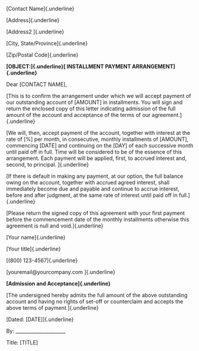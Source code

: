 [Contact Name]{.underline}

[Address]{.underline}

[Address2 ]{.underline}

[City, State/Province]{.underline}

[Zip/Postal Code]{.underline}

**[OBJECT:]{.underline}[ INSTALLMENT PAYMENT ARRANGEMENT]{.underline}**

Dear \[CONTACT NAME\],

[This is to confirm the arrangement under which we will accept payment
of our outstanding account of \[AMOUNT\] in installments. You will sign
and return the enclosed copy of this letter indicating admission of the
full amount of the account and acceptance of the terms of our
agreement.]{.underline}

[We will, then, accept payment of the account, together with interest at
the rate of \[%\] per month, in consecutive, monthly installments of
\[AMOUNT\], commencing \[DATE\] and continuing on the \[DAY\] of each
successive month until paid off in full. Time will be considered to be
of the essence of this arrangement. Each payment will be applied, first,
to accrued interest and, second, to principal. ]{.underline}

[If there is default in making any payment, at our option, the full
balance owing on the account, together with accrued agreed interest,
shall immediately become due and payable and continue to accrue
interest, before and after judgment, at the same rate of interest until
paid off in full.]{.underline}

[Please return the signed copy of this agreement with your first payment
before the commencement date of the monthly installments otherwise this
agreement is null and void.]{.underline}

[Your name]{.underline}

[Your title]{.underline}

[(800) 123-4567]{.underline}

[youremail\@yourcompany.com ]{.underline}

**[Admission and Acceptance]{.underline}**

[The undersigned hereby admits the full amount of the above outstanding
account and having no rights of set-off or counterclaim and accepts the
above terms of payment.]{.underline}

[Dated: \[DATE\]]{.underline}

By: \_\_\_\_\_\_\_\_\_\_\_\_\_\_\_\_\_\_\_\_\_

Title: \[TITLE\]

